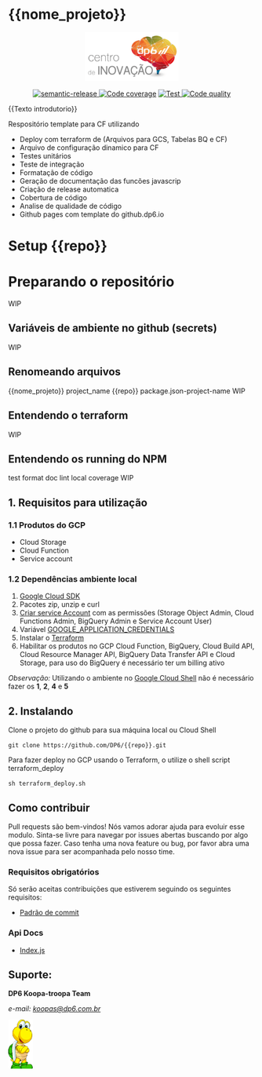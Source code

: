 # {{nome_projeto}}

<div align="center">
<img src="https://raw.githubusercontent.com/DP6/templates-centro-de-inovacoes/main/public/images/centro_de_inovacao_dp6.png" height="100px" />
</div>

<p align="center">
  <a href="#badge">
    <img alt="semantic-release" src="https://img.shields.io/badge/%20%20%F0%9F%93%A6%F0%9F%9A%80-semantic--release-e10079.svg">
  </a>
  <a href="https://www.codacy.com/gh/DP6/{{repo}}/dashboard?utm_source=github.com&amp;utm_medium=referral&amp;utm_content=DP6/{{repo}}&amp;utm_campaign=Badge_Coverage"><img alt="Code coverage" src="https://app.codacy.com/project/badge/Coverage/{{token-codacy}}"/></a>
  <a href="#badge">
    <img alt="Test" src="https://github.com/dp6/{{repo}}/actions/workflows/test.yml/badge.svg">
  </a>
  <a href="https://www.codacy.com/gh/DP6/{{repo}}/dashboard?utm_source=github.com&amp;utm_medium=referral&amp;utm_content=DP6/{{repo}}&amp;utm_campaign=Badge_Grade">
    <img alt="Code quality" src="https://app.codacy.com/project/badge/Grade/{{token-codacy}}">
  </a>
</p>

{{Texto introdutorio}}

Respositório template para CF utilizando

* Deploy com terraform de (Arquivos para GCS, Tabelas BQ e CF)
* Arquivo de configuração dinamico para CF
* Testes unitários
* Teste de integração
* Formatação de código
* Geração de documentação das funcões javascrip
* Criação de release automatica
* Cobertura de código
* Analise de qualidade de código
* Github pages com template do github.dp6.io
# Setup {{repo}}

# Preparando o repositório
WIP
## Variáveis de ambiente no github (secrets)
WIP

## Renomeando arquivos
{{nome_projeto}}
project_name
{{repo}}
package.json-project-name
WIP

## Entendendo o terraform
WIP

## Entendendo os running do NPM
test
format
doc
lint
local
coverage
WIP

## 1. Requisitos para utilização

### 1.1 Produtos do GCP

- Cloud Storage
- Cloud Function
- Service account

### 1.2 Dependências ambiente local

1. [Google Cloud SDK ](https://cloud.google.com/sdk/docs/install?hl=pt-br)
2. Pacotes zip, unzip e curl
3. [Criar service Account](https://cloud.google.com/iam/docs/creating-managing-service-accounts) com as permissões (Storage Object Admin, Cloud Functions Admin, BigQuery Admin e Service Account User)
4. Variável [GOOGLE_APPLICATION_CREDENTIALS](https://cloud.google.com/docs/authentication/getting-started#setting_the_environment_variable)
5. Instalar o [Terraform](https://www.terraform.io/downloads.html)
6. Habilitar os produtos no GCP Cloud Function, BigQuery, Cloud Build API, Cloud Resource Manager API, BigQuery Data Transfer API e Cloud Storage, para uso do BigQuery é necessário ter um billing ativo

_Observação:_ Utilizando o ambiente no [Google Cloud Shell](https://cloud.google.com/shell/docs) não é necessário fazer os **1**, **2**, **4** e **5**

## 2. Instalando

Clone o projeto do github para sua máquina local ou Cloud Shell

```console
git clone https://github.com/DP6/{{repo}}.git
```

Para fazer deploy no GCP usando o Terraform, o utilize o shell script terraform_deploy

```console
sh terraform_deploy.sh
```

## Como contribuir

Pull requests são bem-vindos! Nós vamos adorar ajuda para evoluir esse modulo. Sinta-se livre para navegar por issues abertas buscando por algo que possa fazer. Caso tenha uma nova feature ou bug, por favor abra uma nova issue para ser acompanhada pelo nosso time.

### Requisitos obrigatórios

Só serão aceitas contribuições que estiverem seguindo os seguintes requisitos:

- [Padrão de commit](https://www.conventionalcommits.org/en/v1.0.0/)

### Api Docs

- [Index.js](https://github.com/dp6/{{repo}}/blob/master/docs/index.md)

## Suporte:

**DP6 Koopa-troopa Team**

_e-mail: <koopas@dp6.com.br>_

<img src="https://raw.githubusercontent.com/DP6/templates-centro-de-inovacoes/main/public/images/koopa.png" height="100px" width=50px/>
